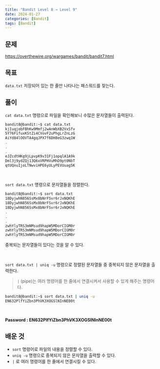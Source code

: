 ```yaml
---
title: "Bandit Level 8 → Level 9"
date: 2024-01-27
categories: [Bandit]
tags: [Bandit]
---
```


## 문제
<https://overthewire.org/wargames/bandit/bandit7.html>

## 목표
`data.txt` 저장되어 있는 한 줄만 나타나는 패스워드를 찾는다.

## 풀이
`cat data.txt` 명령으로 파일을 확인해보니 수많은 문자열들이 출력된다.

```sh
bandit8@bandit:~$ cat data.txt
kjIuqjobFBhKw9Mmfj2wAnWbXB2VxSfv
5Y76FifuxKStZi4CVovF2uPhgLrZnLzG
AiYd84lOOVTA4gqJPX7f6DH8eG3zwq1W
.
.
.
eJZcdtHKg9jLpvpK9v31Fj1opqlA1A9k
Dml3j9ydZQj13Q6xVRPHVuMhD9pt0NbT
qtUQnuIjoLTNwviHPE6yULyPEVUuag5K
```  

&nbsp;  

`sort data.txt` 명령으로 문자열들을 정렬한다.

```sh
bandit8@bandit:~$ sort data.txt
18DyjwhN856SsMx8bNrFSvr6rJxNQKhE
18DyjwhN856SsMx8bNrFSvr6rJxNQKhE
18DyjwhN856SsMx8bNrFSvr6rJxNQKhE
.
.
.
zwhYlyTRS3mNMsud9hapW5MDorCIGM0r
zwhYlyTRS3mNMsud9hapW5MDorCIGM0r
zwhYlyTRS3mNMsud9hapW5MDorCIGM0r
```
중복되는 문자열들이 있다는 것을 알 수 있다.  

&nbsp;  

`sort data.txt | uniq -u` 명령으로 정렬된 문자열들 중 중복되지 않은 문자열을 출력한다.

> `|` (pipe)는 여러 명령어를 한 줄에서 연결시켜서 사용할 수 있게 해주는 명령어다.

```sh
bandit8@bandit:~$ sort data.txt | uniq -u
EN632PlfYiZbn3PhVK3XOGSlNInNE00t
```  

&nbsp;  

**Password : EN632PlfYiZbn3PhVK3XOGSlNInNE00t**

## 배운 것
- `sort` 명령어로 파일의 내용을 정렬할 수 있다.
- `uniq -u` 명령으로 중복되지 않은 문자열을 출력할 수 있다.
- `|` 로 여러 명령어를 한 줄에서 연결시킬 수 있다.
